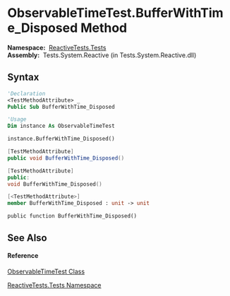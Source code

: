 # ObservableTimeTest.BufferWithTime\_Disposed Method

**Namespace:**  [ReactiveTests.Tests](ReactiveTests.Tests\ReactiveTests.Tests.md)  
**Assembly:**  Tests.System.Reactive (in Tests.System.Reactive.dll)

## Syntax

```vb
'Declaration
<TestMethodAttribute> _
Public Sub BufferWithTime_Disposed
```

```vb
'Usage
Dim instance As ObservableTimeTest

instance.BufferWithTime_Disposed()
```

```csharp
[TestMethodAttribute]
public void BufferWithTime_Disposed()
```

```c++
[TestMethodAttribute]
public:
void BufferWithTime_Disposed()
```

```fsharp
[<TestMethodAttribute>]
member BufferWithTime_Disposed : unit -> unit 
```

```jscript
public function BufferWithTime_Disposed()
```

## See Also

#### Reference

[ObservableTimeTest Class](ObservableTimeTest\ObservableTimeTest.md)

[ReactiveTests.Tests Namespace](ReactiveTests.Tests\ReactiveTests.Tests.md)




